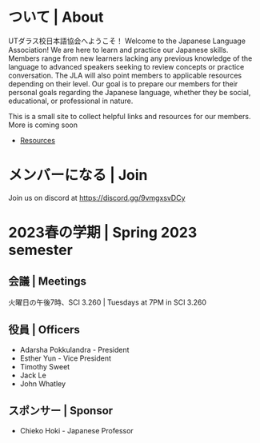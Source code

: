 # ついて | About

UTダラス校日本語協会へようこそ！ Welcome to the Japanese Language Association! We are here to learn and practice our Japanese skills. Members range from new learners lacking any previous knowledge of the language to advanced speakers seeking to review concepts or practice conversation. The JLA will also point members to applicable resources depending on their level. Our goal is to prepare our members for their personal goals regarding the Japanese language, whether they be social, educational, or professional in nature.

This is a small site to collect helpful links and resources for our members. More is coming soon

- [Resources](resources/index.md)
# メンバーになる | Join
Join us on discord at https://discord.gg/9vmgxsvDCy

# 2023春の学期 | Spring 2023 semester
## 会議 | Meetings
火曜日の午後7時、SCI 3.260 | Tuesdays at 7PM in SCI 3.260

## 役員 | Officers
* Adarsha Pokkulandra - President
* Esther Yun - Vice President
* Timothy Sweet
* Jack Le
* John Whatley

## スポンサー | Sponsor
* Chieko Hoki - Japanese Professor
